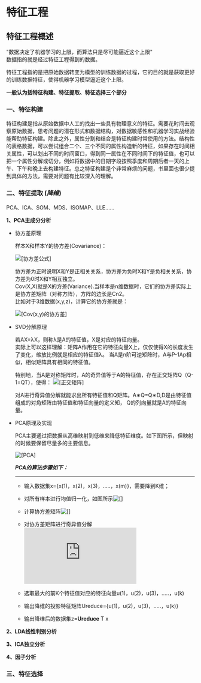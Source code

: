 # 特征工程

## 特征工程概述

"数据决定了机器学习的上限，而算法只是尽可能逼近这个上限" \
数据指的就是经过特征工程得到的数据。

特征工程指的是把原始数据转变为模型的训练数据的过程，它的目的就是获取更好的训练数据特征，使得机器学习模型逼近这个上限。

**一般认为括特征构建、特征提取、特征选择三个部分**


### 一、特征构建

特征构建是指从原始数据中人工的找出一些具有物理意义的特征。需要花时间去观察原始数据，思考问题的潜在形式和数据结构，对数据敏感性和机器学习实战经验能帮助特征构建。除此之外，属性分割和结合是特征构建时常使用的方法。结构性的表格数据，可以尝试组合二个、三个不同的属性构造新的特征，如果存在时间相关属性，可以划出不同的时间窗口，得到同一属性在不同时间下的特征值，也可以把一个属性分解或切分，例如将数据中的日期字段按照季度和周期后者一天的上午、下午和晚上去构建特征。总之特征构建是个非常麻烦的问题，书里面也很少提到具体的方法，需要对问题有比较深入的理解。

### 二、特征提取 (_降维_)
PCA、ICA、SOM、MDS、ISOMAP、LLE……

**1、PCA主成分分析**
* 协方差原理

    样本X和样本Y的协方差(Covariance)：
    
    ![[协方差公式]](https://images2017.cnblogs.com/blog/984656/201708/984656-20170830164626405-1764657020.png)        
    
    协方差为正时说明X和Y是正相关关系，协方差为负时X和Y是负相关关系，协方差为0时X和Y相互独立。\
    Cov(X,X)就是X的方差(Variance).当样本是n维数据时，它们的协方差实际上是协方差矩阵（对称方阵），方阵的边长是Cn2。\
    比如对于3维数据(x,y,z)，计算它的协方差就是：
    
    ![[Cov(x,y)的协方差]](https://images2017.cnblogs.com/blog/984656/201708/984656-20170830164644124-930328298.png)
    
* SVD分解原理
    
    若AX=λX，则称λ是A的特征值，X是对应的特征向量。\
    实际上可以这样理解：矩阵A作用在它的特征向量X上，仅仅使得X的长度发生了变化，缩放比例就是相应的特征值λ。
    当A是n阶可逆矩阵时，A与P-1Ap相似，相似矩阵具有相同的特征值。
    
    特别地，当A是对称矩阵时，A的奇异值等于A的特征值，存在正交矩阵Q（Q-1=QT），使得：
    ![[正交矩阵]](https://images2017.cnblogs.com/blog/984656/201708/984656-20170830164731343-1220904233.png)
    
    对A进行奇异值分解就能求出所有特征值和Q矩阵。A∗Q=Q∗D,D是由特征值组成的对角矩阵由特征值和特征向量的定义知，
    Q的列向量就是A的特征向量。
    
* PCA原理及实现

    PCA主要通过把数据从高维映射到低维来降低特征维度。如下图所示，但映射的时候要保留尽量多的主要信息。
    
    ![[PCA]](https://images2017.cnblogs.com/blog/984656/201708/984656-20170830165452593-348310486.png)
    
    **_PCA的算法步骤如下：_**
    
    ---
    - 输入数据集x={x(1)，x(2)，x(3)，.....，x(m)}，需要降到K维；
    - 对所有样本进行均值归一化，如图所示![[]](https://images2017.cnblogs.com/blog/984656/201708/984656-20170830171147905-1678387004.png)
    
    - 计算协方差矩阵![[]](https://images2017.cnblogs.com/blog/984656/201708/984656-20170830171317843-522396617.png)
    - 对协方差矩阵进行奇异值分解![[]](http://latex.codecogs.com/gif.latex?%5BU%2CS%2CV%5D%20%3D%20svd%28%5CSigma%29)
    - 选取最大的前K个特征值对应的特征向量u(1)，u(2)，u(3)，.....，u(k)
    - 输出降维的投影特征矩阵Ureduce={u(1)，u(2)，u(3)，.....，u(k)}
    - 输出降维后的数据集z=**Ureduce** T x

**2、LDA线性判别分析**

**3、ICA独立分析**

**4、因子分析**

### 三、特征选择